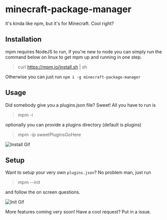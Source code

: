 # minecraft-package-manager
It's kinda like npm, but it's for Minecraft. Cool right?

## Installation
mpm requires NodeJS to run, if you're new to node you can simply run the command
below on linux to get mpm up and running in one step.

> curl https://mpm.io/install.sh | sh

Otherwise you can just run `npm i -g minecraft-package-manager`

## Usage
Did somebody give you a plugins.json file? Sweet! All you have to run is

> mpm -i

optionally you can provide a plugins directory (default is plugins)

> mpm -ip sweetPluginsGoHere

![Install Gif](https://i.gyazo.com/ce1ad04293fabc980cfcca62603e5d7d.gif)

## Setup
Want to setup your very own `plugins.json`? No problem man, just run

> mpm --init

and follow the on screen questions.

![Init Gif](https://i.gyazo.com/a44df28b6446918f5b19039826a77a18.gif)

More features coming very soon! Have a cool request? Put in a issue.
